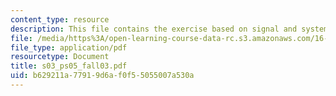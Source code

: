 ```yaml
---
content_type: resource
description: This file contains the exercise based on signal and systems.
file: /media/https%3A/open-learning-course-data-rc.s3.amazonaws.com/16-01-unified-engineering-i-ii-iii-iv-fall-2005-spring-2006/b629211a77919d6af0f55055007a530a_s03_ps05_fall03.pdf
file_type: application/pdf
resourcetype: Document
title: s03_ps05_fall03.pdf
uid: b629211a-7791-9d6a-f0f5-5055007a530a
---
```

